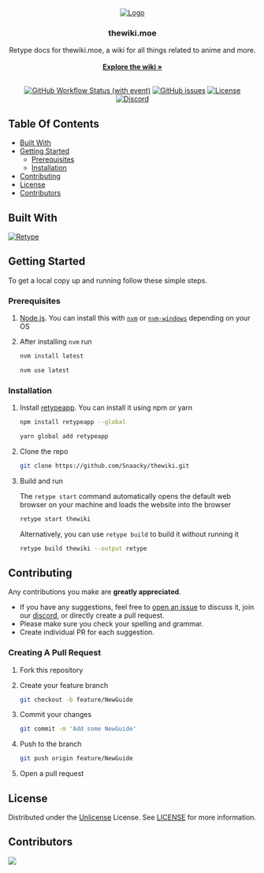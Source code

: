 <br/>
<p align="center">
  <a href="https://github.com/Snaacky/thewiki">
    <img src="https://github.com/Snaacky/thewiki/assets/78981416/efdae8dc-2f53-45cd-8a75-6036b81eeafa" alt="Logo">
  </a>

  <h3 align="center">thewiki.moe</h3>

  <p align="center">
    Retype docs for thewiki.moe, a wiki for all things related to anime and more.
    <br/>
    <br/>
    <a href="https://thewiki.moe/"><strong>Explore the wiki »</strong></a>
    <br/>
    <br/>
  </p>
</p>

<div align="center">

[![GitHub Workflow Status (with event)](https://img.shields.io/github/actions/workflow/status/Snaacky/thewiki/retype-action.yml?style=flat&logo=github)](https://github.com/Snaacky/thewiki/actions) [![GitHub issues](https://img.shields.io/github/issues/Snaacky/thewiki?style=flat&logo=github)](https://github.com/Snaacky/thewiki/issues) [![License](https://img.shields.io/github/license/Snaacky/thewiki?style=flat&logo=unlicense)](https://github.com/Snaacky/thewiki/blob/master/LICENSE) [![Discord](https://img.shields.io/discord/974468300304171038?style=flat&logo=discord)](https://discord.gg/snackbox)
</div>

## Table Of Contents

* [Built With](#built-with)
* [Getting Started](#getting-started)
  * [Prerequisites](#prerequisites)
  * [Installation](#installation)
* [Contributing](#contributing)
* [License](#license)
* [Contributors](#contributors)

## Built With

[![Retype](https://retype.com/static/retype-logo-dark.svg)](https://retype.com/)

## Getting Started

To get a local copy up and running follow these simple steps.

### Prerequisites

1. [Node.js](https://nodejs.org/en). You can install this with [`nvm`](https://github.com/nvm-sh/nvm) or [`nvm-windows`](https://github.com/coreybutler/nvm-windows) depending on your OS

2. After installing `nvm` run

    ```sh
    nvm install latest
    ```

    ```sh
    nvm use latest
    ``` 

### Installation

1. Install [retypeapp](https://www.npmjs.com/package/retypeapp). You can install it using npm or yarn

    ```sh
    npm install retypeapp --global
    ```

    ```sh
    yarn global add retypeapp
    ```

2. Clone the repo

    ```sh
    git clone https://github.com/Snaacky/thewiki.git
    ```

4. Build and run

    The `retype start` command automatically opens the default web browser on your machine and loads the website into the browser
   
    ```sh
    retype start thewiki
    ```
    
    Alternatively, you can use `retype build` to build it without running it
   
    ```sh
    retype build thewiki --output retype
    ```

## Contributing

Any contributions you make are **greatly appreciated**.

- If you have any suggestions, feel free to [open an issue](https://github.com/Snaacky/thewiki/issues/new) to discuss it, join our [discord](https://discord.gg/snackbox), or directly create a pull request.
- Please make sure you check your spelling and grammar.
- Create individual PR for each suggestion.


### Creating A Pull Request

1. Fork this repository
2. Create your feature branch

    ```sh
    git checkout -b feature/NewGuide
    ```
3. Commit your changes

    ```sh
    git commit -m 'Add some NewGuide'
    ```
4. Push to the branch

    ```sh
    git push origin feature/NewGuide
    ```
5. Open a pull request

## License

Distributed under the [Unlicense](https://opensource.org/license/unlicense/) License. See [LICENSE](https://github.com/Snaacky/thewiki/blob/master/LICENSE) for more information.

## Contributors

<a href="https://github.com/Snaacky/thewiki/graphs/contributors">
  <img src="https://contrib.rocks/image?repo=Snaacky/thewiki" />
</a>
